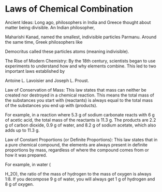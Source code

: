 # Laws of Chemical Combination

Ancient Ideas: Long ago, philosophers in India and Greece thought about matter being divisible. An Indian philosopher, 

Maharishi Kanad, named the smallest, indivisible particles Parmanu. Around the same time, Greek philosophers like 

Democritus called these particles atoms (meaning indivisible).


The Rise of Modern Chemistry: By the 18th century, scientists began to use experiments to understand how and why elements combine. This led to two important laws established by 

Antoine L. Lavoisier and Joseph L. Proust.


Law of Conservation of Mass: This law states that mass can neither be created nor destroyed in a chemical reaction. This means the total mass of the substances you start with (reactants) is always equal to the total mass of the substances you end up with (products).

For example, in a reaction where 5.3 g of sodium carbonate reacts with 6 g of acetic acid, the total mass of the reactants is 11.3 g. The products are 2.2 g of carbon dioxide, 0.9 g of water, and 8.2 g of sodium acetate, which also adds up to 11.3 g.


Law of Constant Proportions (or Definite Proportions): This law states that in a pure chemical compound, the elements are always present in definite proportions by mass, regardless of where the compound comes from or how it was prepared.

For example, in water (

H_2O), the ratio of the mass of hydrogen to the mass of oxygen is always 1:8. If you decompose 9 g of water, you will always get 1 g of hydrogen and 8 g of oxygen.
